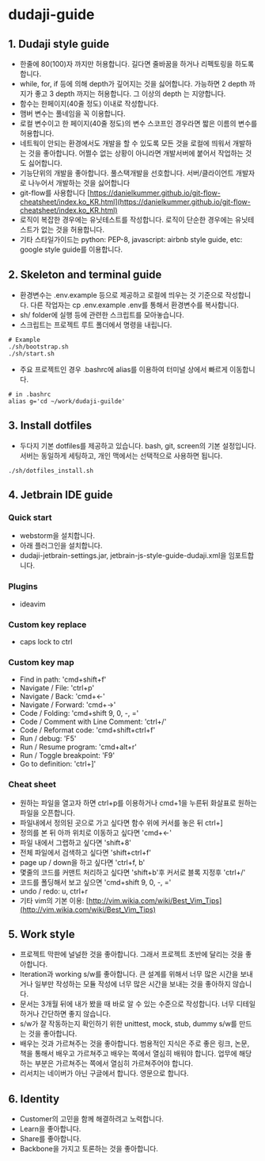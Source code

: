 # dudaji-guide


## 1. Dudaji style guide
- 한줄에 80(100)자 까지만 허용합니다. 길다면 줄바꿈을 하거나 리펙토링을 하도록 합니다.
- while, for, if 등에 의해 depth가 깊어지는 것을 싫어합니다. 
가능하면 2 depth 까지가 좋고 3 depth 까지는 허용합니다. 그 이상의 depth 는 지양합니다. 
- 함수는 한페이지(40줄 정도) 이내로 작성합니다.
- 맴버 변수는 풀네임을 꼭 이용합니다. 
- 로컬 변수이고 한 페이지(40줄 정도)의 변수 스코프인 경우라면 짧은 이름의 변수를 허용합니다.
- 네트웍이 안되는 환경에서도 개발을 할 수 있도록 모든 것을 로컬에 띄워서 개발하는 것을 좋아합니다. 
어쩔수 없는 상황이 아니라면 개발서버에 붙어서 작업하는 것도 싫어합니다.
- 기능단위의 개발을 좋아합니다. 풀스택개발을 선호합니다. 
서버/클라이언트 개발자로 나누어서 개발하는 것을 싫어합니다
- git-flow를 사용합니다 
[https://danielkummer.github.io/git-flow-cheatsheet/index.ko_KR.html](https://danielkummer.github.io/git-flow-cheatsheet/index.ko_KR.html)
- 로직이 복잡한 경우에는 유닛테스트를 작성합니다. 로직이 단순한 경우에는 유닛테스트가 없는 것을 허용합니다.
- 기타 스타일가이드는 python: PEP-8, javascript: airbnb style guide, 
etc: google style guide를 이용합니다. 


## 2. Skeleton and terminal guide
- 환경변수는 .env.example 등으로 제공하고 로컬에 띄우는 것 기준으로 작성합니다.
다른 작업자는 cp .env.example .env를 통해서 환경변수를 복사합니다.
- sh/ folder에 실행 등에 관련한 스크립트를 모아놓습니다.
- 스크립트는 프로젝트 루트 폴더에서 명령을 내립니다.
```
# Example
./sh/bootstrap.sh
./sh/start.sh
```
- 주요 프로젝트인 경우 .bashrc에 alias를 이용하여 터미널 상에서 빠르게 이동합니다. 
```
# in .bashrc
alias g='cd ~/work/dudaji-guilde'
```


## 3. Install dotfiles
- 두다지 기본 dotfiles를 제공하고 있습니다. bash, git, screen의 기본 설정입니다.
서버는 동일하게 세팅하고, 개인 맥에서는 선택적으로 사용하면 됩니다. 
```
./sh/dotfiles_install.sh
```


## 4. Jetbrain IDE guide

### Quick start
- webstorm을 설치합니다. 
- 아래 플러그인을 설치합니다. 
- dudaji-jetbrain-settings.jar, jetbrain-js-style-guide-dudaji.xml을 임포트합니다. 

### Plugins
- ideavim

### Custom key replace
- caps lock to ctrl

### Custom key map
- Find in path: 'cmd+shift+f'
- Navigate / File: 'ctrl+p'
- Navigate / Back: 'cmd+<-'
- Navigate / Forward: 'cmd+->'
- Code / Folding: 'cmd+shift 9, 0, -, ='
- Code / Comment with Line Comment: 'ctrl+/'
- Code / Reformat code: 'cmd+shift+ctrl+f'
- Run / debug: 'F5'
- Run / Resume program: 'cmd+alt+r'
- Run / Toggle breakpoint: 'F9'
- Go to definition: 'ctrl+]'

### Cheat sheet
- 원하는 파일을 열고자 하면 ctrl+p를 이용하거나 cmd+1을 누른뒤 화살표로 원하는 파일을 오픈합니다. 
- 파일내에서 정의된 곳으로 가고 싶다면 함수 위에 커서를 놓은 뒤 ctrl+]
- 정의를 본 뒤 아까 위치로 이동하고 싶다면 'cmd+<-'
- 파일 내에서 그랩하고 싶다면 'shift+8'
- 전체 파일에서 검색하고 싶다면 'shift+ctrl+f'
- page up / down을 하고 싶다면 'ctrl+f, b'
- 몇줄의 코드를 커맨트 처리하고 싶다면 'shift+b'후 커서로 블록 지정후 'ctrl+/'
- 코드를 폴딩해서 보고 싶으면 'cmd+shift 9, 0, -, ='
- undo / redo: u, ctrl+r
- 기타 vim의 기본 이용: 
[http://vim.wikia.com/wiki/Best_Vim_Tips](http://vim.wikia.com/wiki/Best_Vim_Tips)


## 5. Work style
- 프로젝트 막판에 널널한 것을 좋아합니다. 그래서 프로젝트 초반에 달리는 것을 좋아합니다.
- Iteration과 working s/w를 좋아합니다. 큰 설계를 위해서 너무 많은 시간을 보내거나 일부만 작성하는 
모듈 작성에 너무 많은 시간을 보내는 것을 좋아하지 않습니다. 
- 문서는 3개월 뒤에 내가 봤을 때 바로 알 수 있는 수준으로 작성합니다. 너무 디테일하거나 간단하면 좋지 않습니다. 
- s/w가 잘 작동하는지 확인하기 위한 unittest, mock, stub, dummy s/w를 만드는 것을 좋아합니다.
- 배우는 것과 가르쳐주는 것을 좋아합니다. 범용적인 지식은 주로 좋은 링크, 논문, 책을 통해서 배우고 가르쳐주고 
배우는 쪽에서 열심히 배워야 합니다. 업무에 해당하는 부분은 가르쳐주는 쪽에서 열심히 가르쳐주어야 합니다. 
- 리서치는 네이버가 아닌 구글에서 합니다. 영문으로 합니다. 


## 6. Identity
- Customer의 고민을 함께 해결하려고 노력합니다. 
- Learn을 좋아합니다.
- Share를 좋아합니다.
- Backbone을 가지고 토론하는 것을 좋아합니다.

